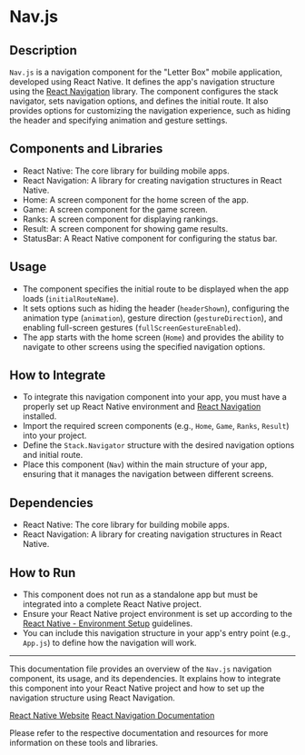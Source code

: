 # Nav.js

## Description

`Nav.js` is a navigation component for the "Letter Box" mobile application, developed using React Native. It defines the app's navigation structure using the [React Navigation](https://reactnavigation.org/docs/getting-started) library. The component configures the stack navigator, sets navigation options, and defines the initial route. It also provides options for customizing the navigation experience, such as hiding the header and specifying animation and gesture settings.

## Components and Libraries

- React Native: The core library for building mobile apps.
- React Navigation: A library for creating navigation structures in React Native.
- Home: A screen component for the home screen of the app.
- Game: A screen component for the game screen.
- Ranks: A screen component for displaying rankings.
- Result: A screen component for showing game results.
- StatusBar: A React Native component for configuring the status bar.

## Usage

- The component specifies the initial route to be displayed when the app loads (`initialRouteName`).
- It sets options such as hiding the header (`headerShown`), configuring the animation type (`animation`), gesture direction (`gestureDirection`), and enabling full-screen gestures (`fullScreenGestureEnabled`).
- The app starts with the home screen (`Home`) and provides the ability to navigate to other screens using the specified navigation options.

## How to Integrate

- To integrate this navigation component into your app, you must have a properly set up React Native environment and [React Navigation](https://reactnavigation.org/docs/getting-started) installed.
- Import the required screen components (e.g., `Home`, `Game`, `Ranks`, `Result`) into your project.
- Define the `Stack.Navigator` structure with the desired navigation options and initial route.
- Place this component (`Nav`) within the main structure of your app, ensuring that it manages the navigation between different screens.

## Dependencies

- React Native: The core library for building mobile apps.
- React Navigation: A library for creating navigation structures in React Native.

## How to Run

- This component does not run as a standalone app but must be integrated into a complete React Native project.
- Ensure your React Native project environment is set up according to the [React Native - Environment Setup](https://reactnative.dev/docs/environment-setup) guidelines.
- You can include this navigation structure in your app's entry point (e.g., `App.js`) to define how the navigation will work.

---

This documentation file provides an overview of the `Nav.js` navigation component, its usage, and its dependencies. It explains how to integrate this component into your React Native project and how to set up the navigation structure using React Navigation.

[React Native Website](https://reactnative.dev)
[React Navigation Documentation](https://reactnavigation.org/docs/getting-started)

Please refer to the respective documentation and resources for more information on these tools and libraries.

